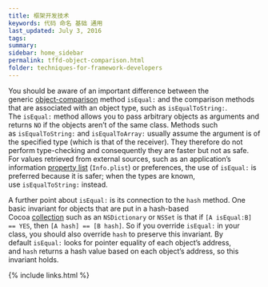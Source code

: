 ```yaml
---
title: 框架开发技术
keywords: 代码 命名 基础 通用
last_updated: July 3, 2016
tags:
summary:
sidebar: home_sidebar
permalink: tffd-object-comparison.html
folder: techniques-for-framework-developers
---
```




You should be aware of an important difference between the generic [object-comparison](undefined) method `isEqual:` and the comparison methods that are associated with an object type, such as `isEqualToString:`. The `isEqual:` method allows you to pass arbitrary objects as arguments and returns `NO` if the objects aren’t of the same class. Methods such as `isEqualToString:` and `isEqualToArray:` usually assume the argument is of the specified type (which is that of the receiver). They therefore do not perform type-checking and consequently they are faster but not as safe. For values retrieved from external sources, such as an application’s information [property list](undefined) (`Info.plist`) or preferences, the use of `isEqual:` is preferred because it is safer; when the types are known, use `isEqualToString:` instead.

A further point about `isEqual:` is its connection to the `hash` method. One basic invariant for objects that are put in a hash-based Cocoa [collection](undefined) such as an `NSDictionary` or `NSSet` is that if `[A isEqual:B] == YES`, then `[A hash] == [B hash]`. So if you override `isEqual:` in your class, you should also override `hash` to preserve this invariant. By default `isEqual:` looks for pointer equality of each object’s address, and `hash` returns a hash value based on each object’s address, so this invariant holds.

{% include links.html %}
